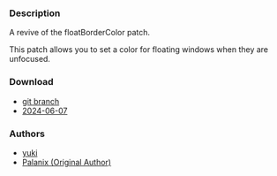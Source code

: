 ### Description
A revive of the floatBorderColor patch.

This patch allows you to set a color for floating windows when they are unfocused.

### Download
- [git branch](https://codeberg.org/yuki-was-taken/dwl-patch/src/branch/float-unfocused-border-color/)
- [2024-06-07](https://codeberg.org/dwl/dwl-patches/raw/branch/main/patches/float-unfocused-border-color/float-unfocused-border-color.patch)

### Authors
- [yuki](https://codeberg.org/yuki-was-taken)
- [Palanix (Original Author)](https://codeberg.org/Palanix)
